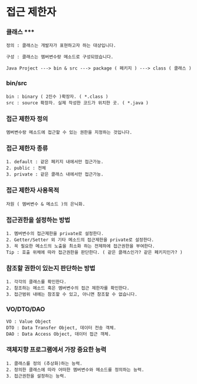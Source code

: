 # 접근 제한자
### 클래스 ***
    정의 : 클래스는 개발자가 표현하고자 하는 대상입니다.

    구성 : 클래스는 멤버변수랑 메소드로 구성되었습니다.

    Java Project ---> bin & src ---> package ( 페키지 ) ---> class ( 클래스 )
### bin/src
    bin : binary ( 2진수 )확장자. ( *.class )
    src : source 확장자. 실제 작성한 코드가 위치한 곳. ( *.java )

### 접근 제한자 정의
    멤버변수랑 메소드에 접근할 수 있는 권한을 지정하는 것입니다.

### 접근 제한자 종류
    1. default : 같은 페키지 내에서만 접근가능.
    2. public : 전체
    3. private : 같은 클래스 내에서만 접근가능.

### 접근 제한자 사용목적
    자원 ( 멤버변수 & 메소드 )의 은닉화.

### 접근권한을 설정하는 방법
    1. 멤버변수의 접근제한을 private로 설정한다.
    2. Getter/Setter 외 기타 메소드의 접근제한을 private로 설정한다.
    3. 꼭 필요한 메소드의 노출을 최소화 하는 전제하에 접근권한을 부여한다.
    Tip : 호출 위체에 따라 접근권한을 판단한다. ( 같은 클래스인가? 같은 페키지인가? )

### 참조할 권한이 있는지 판단하는 방법
    1. 각각의 클래스를 확인한다.
    2. 참조하는 메소드 혹은 멤버변수의 접근 제한자를 확인한다.
    3. 접근범위 내에는 참조할 수 있고, 아니면 참조할 수 없습니다.

### VO/DTO/DAO
    VO : Value Object
    DTO : Data Transfer Object, 데이터 전송 객체.
    DAO : Data Access Object, 데이터 접근 객체.

### 객체지향 프로그램에서 가장 중요한 능력
    1. 클래스를 정의 (추상화)하는 능력.
    2. 정의한 클래스에 따라 어떠한 멤버변수와 메소드를 정의하는 능력.
    3. 접근권한을 설정하는 능력.




    
